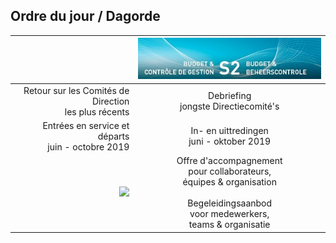 <link rel="stylesheet" href="S2.css">
<link rel="stylesheet" href="foghorn2.css">

## Ordre du jour / Dagorde

| &nbsp; | ![](header.jpg) |
| ---: | :---: |
|  Retour sur les Comités de Direction<br>les plus récents | Debriefing<br>jongste Directiecomité's |
| Entrées en service et départs<br>juin - octobre 2019 | In- en uittredingen<br>juni - oktober 2019 |
| ![](https://newdevprojects.github.io/publicinfo/S2/o-support.png) | Offre d'accompagnement<br>pour collaborateurs,<br>équipes & organisation<br>&nbsp;<br>Begeleidingsaanbod<br>voor medewerkers,<br>teams & organisatie |



